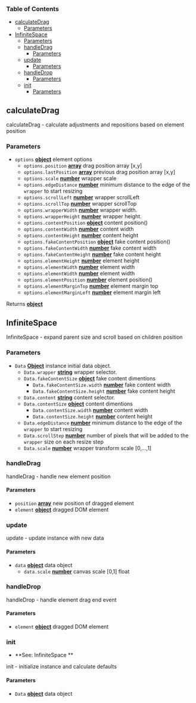 <!-- Generated by documentation.js. Update this documentation by updating the source code. -->

### Table of Contents

-   [calculateDrag][1]
    -   [Parameters][2]
-   [InfiniteSpace][3]
    -   [Parameters][4]
    -   [handleDrag][5]
        -   [Parameters][6]
    -   [update][7]
        -   [Parameters][8]
    -   [handleDrop][9]
        -   [Parameters][10]
    -   [init][11]
        -   [Parameters][12]

## calculateDrag

calculateDrag - calculate adjustments and repositions based on element position

### Parameters

-   `options` **[object][13]** element options
    -   `options.position` **[array][14]** drag position array [x,y]
    -   `options.lastPosition` **[array][14]** previous drag position array [x,y]
    -   `options.scale` **[number][15]** wrapper scale
    -   `options.edgeDistance` **[number][15]** minimum distance to the edge of the `wrapper` to start resizing
    -   `options.scrollLeft` **[number][15]** wrapper scrollLeft
    -   `options.scrollTop` **[number][15]** wrapper scrollTop
    -   `options.wrapperWidth` **[number][15]** wrapper width.
    -   `options.wrapperHeight` **[number][15]** wrapper height.
    -   `options.contentPosition` **[object][13]** content position()
    -   `options.contentWidth` **[number][15]** content width
    -   `options.contentHeight` **[number][15]** content height
    -   `options.fakeContentPosition` **[object][13]** fake content position()
    -   `options.fakeContentWidth` **[number][15]** fake content width
    -   `options.fakeContentHeight` **[number][15]** fake content height
    -   `options.elementHeight` **[number][15]** element height
    -   `options.elementWidth` **[number][15]** element width
    -   `options.elementWidth` **[number][15]** element width
    -   `options.elementPosition` **[number][15]** element position()
    -   `options.elementMarginTop` **[number][15]** element margin top
    -   `options.elementMarginLeft` **[number][15]** element margin left

Returns **[object][13]** 

## InfiniteSpace

InfiniteSpace - expand parent size and scroll based on children position

### Parameters

-   `Data` **[Object][13]** instance initial data object.
    -   `Data.wrapper` **[string][16]** wrapper selector.
    -   `Data.fakeContentSize` **[object][13]** fake content dimentions
        -   `Data.fakeContentSize.width` **[number][15]** fake content width
        -   `Data.fakeContentSize.height` **[number][15]** fake content height
    -   `Data.content` **[string][16]** content selector.
    -   `Data.contentSize` **[object][13]** content dimentions
        -   `Data.contentSize.width` **[number][15]** content width
        -   `Data.contentSize.height` **[number][15]** content height
    -   `Data.edgeDistance` **[number][15]** minimum distance to the edge of the `wrapper` to start resizing
    -   `Data.scrollStep` **[number][15]** number of pixels that will be added to the `wrapper` size on each resize step
    -   `Data.scale` **[number][15]** wrapper transform scale [0,...,1]

### handleDrag

handleDrag - handle new element position

#### Parameters

-   `position` **[array][14]** new position of dragged element
-   `element` **[object][13]** dragged DOM element

### update

update - update instance with new data

#### Parameters

-   `data` **[object][13]** data object
    -   `data.scale` **[number][15]** canvas scale [0,1] float

### handleDrop

handleDrop - handle element drag end event

#### Parameters

-   `element` **[object][13]** dragged DOM element

### init

-   **See: InfiniteSpace
    **

init - initialize instance and calculate defaults

#### Parameters

-   `Data` **[object][13]** data object

[1]: #calculatedrag

[2]: #parameters

[3]: #infinitespace

[4]: #parameters-1

[5]: #handledrag

[6]: #parameters-2

[7]: #update

[8]: #parameters-3

[9]: #handledrop

[10]: #parameters-4

[11]: #init

[12]: #parameters-5

[13]: https://developer.mozilla.org/docs/Web/JavaScript/Reference/Global_Objects/Object

[14]: https://developer.mozilla.org/docs/Web/JavaScript/Reference/Global_Objects/Array

[15]: https://developer.mozilla.org/docs/Web/JavaScript/Reference/Global_Objects/Number

[16]: https://developer.mozilla.org/docs/Web/JavaScript/Reference/Global_Objects/String
